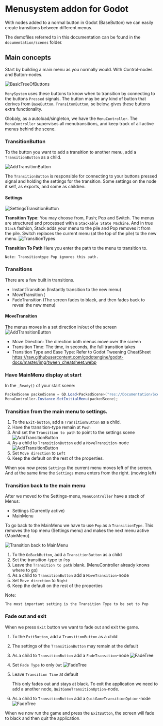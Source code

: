 # Menusystem addon for Godot

With nodes added to a normal button in Godot (BaseButton) we can easily create 
transitions between different menus. 

The demofiles referred to in this documentation can be found in the 
`documentation/scenes` folder.

## Main concepts 
Start by building a main menu as you normally would. With Control-nodes and Button-nodes. 

![BasicTreeOfButtons](Documentation/Images/basic_tree_only_buttons.png)

`MenySystem` uses these buttons to know when to transition by connecting to 
the buttons `Pressed` signals. The button may be any kind of button that 
derives from `BaseButton`. `TransitonButton`, se below, gives these buttons 
extra functionality. 

Globaly, as a autoload/singleton, we have the `MenuController`. 
The `MenuController` supervises all menutransitions, and keep track of all
active menus behind the scene.

### TransitionButton
To the button you want to add a transition to another menu, add 
a `TransitionButton` as a child.

![AddTransitionButton](Documentation/Images/add_transitionbutton.png)

The `TransitionButton` is responsible for connecting to your buttons pressed signal
and holding the settings for the transition. Some settings on the node it
self, as exports, and some as children.

#### Settings
![SettingsTransitionButton](Documentation/Images/transitionbutton_export_settings.png)

**Transition Type**:
You may choose from, Push; Pop and Switch.
The menus are structured and processed with a `Stackable State Machine`. And in true
`Stack` fashion, Stack adds your menu to the pile and Pop removes it from the pile. Switch
replaces the current menu (at the top of the pile) to the new menu.
![TransitionTypes](Documentation/Images/transitiontypes.png)

**Transition To Path**
Here you enter the path to the menu to transition to. 

	Note: Transitiontype Pop ignores this path.

### Transitions
There are a few built in transitions. 
- InstantTransition (Instantly transition to the new menu)
- MoveTransition )
- FadeTransition (The screen fades to black, and then fades back to reveal the new menu)

#### MoveTransition
The menus moves in a set direction in/out of the screen
![AddTransitionButton](Documentation/Images/movetransition_settings.png)
- Move Direction: The  direction both menus move over the screen
- Transition Time: The time, in seconds, the full transition takes
- Transition Type and Ease Type: Refer to Godot Tweening CheatSheet
https://raw.githubusercontent.com/godotengine/godot-docs/master/img/tween_cheatsheet.webp

### Have MainMenu display at start
In the `_Ready()` of your start scene:
```csharp
PackedScene packedScene = GD.Load<PackedScene>("res://Documentation/Scenes/MainMenu.tscn");
MenuController.Instance.SetInitialMenu(packedScene);
```

### Transition from the main menu to settings.
1. To the `Exit-button`, add a `TransitionButton` as a child.
1. Have the transition-type remain at `Push`
1. And set the `Transition to path` to point to the settings scene
![AddTransitionButton](Documentation/Images/transitionbutton_push_sceneset.png)
1. As a child to `TransitionButton` add a `MoveTransition`-node
![AddTransitionButton](Documentation/Images/movetransition.png)
1. Set `Move direction` to `Left`
1. Keep the default on the rest of the properties.

When you now press `Settings` the current menu moves left of the screen. And at the same
time the `Settings` menu enters from the right. (moving left)

### Transition back to the main menu
After we moved to the Settings-menu, `MenuController` have a stack of Menus:
- Settings (Currently active)
- MainMenu 

To go back to the MainMenu we have to use `Pop` as a `TransitionType`. This removes
the top menu (Settings menu) and makes the next menu active (MainMenu).

![Transition back to MainMenu](Documentation/Images/settingsmenu_nodetree.png)

1. To the `GoBackButton`, add a `TransitionButton` as a child
1. Set the transition-type to `Pop`
1. Leave the `Transition to path` blank. (MenuController already knows where to go)
1. As a child to `TransitionButton` add a `MoveTransition`-node
1. Set `Move direction` to `Right`
1. Keep the default on the rest of the properties 

Note:
	
	The most important setting is the Transition Type to be set to Pop
	

### Fade out and exit

When we press `Exit` button we want to fade out and exit the game.

1. To the `ExitButton`, add a `TransitionButton` as a child
1. The settings of the `TransitionButton` may remain at the default
1. As a child to `TransitionButton` add a `FadeTransition`-node
	![FadeTree](Documentation/Images/fadetransition_nodetree.png)
1. Set `Fade Type` to only `Out`
	![FadeTree](Documentation/Images/fadetransition_settings.png)
1. Leave `Transition Time` at default

	This only fades out and stays at black. To exit the application we need to add a another
	node, `QuitGameTransitionOption`-node.

1. As a child to `TransitionButton` add a `QuitGameTransitionOption`-node
	![FadeTree](Documentation/Images/fadetransition_nodetree_quitgame.png)

When we now run the game and press the `ExitButton`, the screen will fade to black and
then quit the application. 

